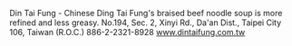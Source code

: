 Din Tai Fung - Chinese
Ding Tai Fung's braised beef noodle soup is more refined and less greasy.
No.194, Sec. 2, Xinyi Rd., Da'an Dist., Taipei City 106, Taiwan (R.O.C.)
886-2-2321-8928
www.dintaifung.com.tw

